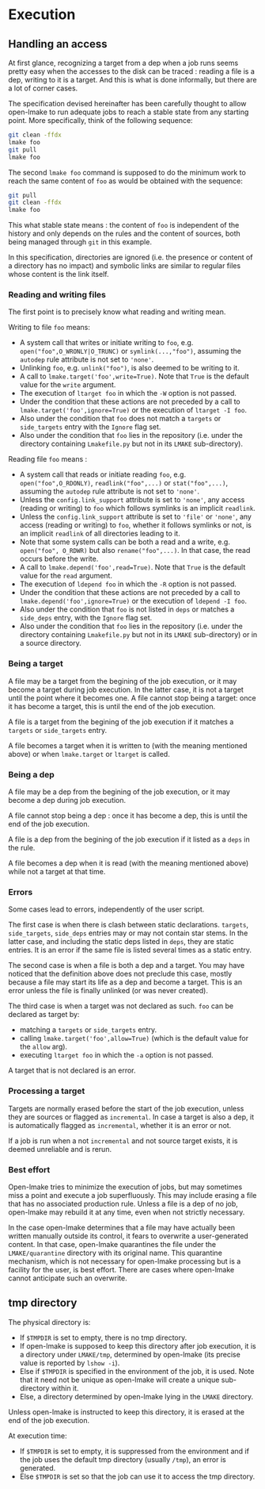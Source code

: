 <!-- This file is part of the open-lmake distribution (git@github.com:cesar-douady/open-lmake.git)-->
<!-- Copyright (c) 2023-2025 Doliam-->
<!-- This program is free software: you can redistribute/modify under the terms of the GPL-v3 (https://www.gnu.org/licenses/gpl-3.0.html).-->
<!-- This program is distributed WITHOUT ANY WARRANTY, without even the implied warranty of MERCHANTABILITY or FITNESS FOR A PARTICULAR PURPOSE.-->

# Execution

## Handling an access

At first glance, recognizing a target from a dep when a job runs seems pretty easy when the accesses to the disk can be traced : reading a file is a dep, writing to it is a target.
And this is what is done informally, but there are a lot of corner cases.

The specification devised hereinafter has been carefully thought to allow open-lmake to run adequate jobs to reach a stable state from any starting point.
More specifically, think of the following sequence:

```bash
git clean -ffdx
lmake foo
git pull
lmake foo
```

The second `lmake foo` command is supposed to do the minimum work to reach the same content of `foo` as would be obtained with the sequence:

```bash
git pull
git clean -ffdx
lmake foo
```

This what stable state means : the content of `foo` is independent of the history and only depends on the rules and the content of sources, both being managed through `git` in this example.

In this specification, directories are ignored (i.e. the presence or content of a directory has no impact) and symbolic links are similar to regular files whose content is the link itself.

### Reading and writing files

The first point is to precisely know what reading and writing mean.

Writing to file `foo` means:

- A system call that writes or initiate writing to `foo`, e.g. `open("foo",O_WRONLY|O_TRUNC)` or `symlink(...,"foo")`, assuming the `autodep` rule attribute is not set to `'none'`.
- Unlinking `foo`, e.g. `unlink("foo")`, is also deemed to be writing to it.
- A call to `lmake.target('foo',write=True)`. Note that `True` is the default value for the `write` argument.
- The execution of `ltarget foo` in which the `-W` option is not passed.
- Under the condition that these actions are not preceded by a call to `lmake.target('foo',ignore=True)` or the execution of `ltarget -I foo`.
- Also under the condition that `foo` does not match a `targets` or `side_targets` entry with the `Ignore` flag set.
- Also under the condition that `foo` lies in the repository (i.e. under the directory containing `Lmakefile.py` but not in its `LMAKE` sub-directory).

Reading file `foo` means :

- A system call that reads or initiate reading `foo`, e.g. `open("foo",O_RDONLY)`, `readlink("foo",...)` or `stat("foo",...)`,
  assuming the `autodep` rule attribute is not set to `'none'`.
- Unless the `config.link_support` attribute is set to `'none'`,
  any access (reading or writing) to `foo` which follows symlinks is an implicit `readlink`.
- Unless the `config.link_support` attribute is set to `'file'` or `'none'`,
  any access (reading or writing) to `foo`, whether it follows symlinks or not, is an implicit `readlink` of all directories leading to it.
- Note that some system calls can be both a read and a write, e.g. `open("foo", O_RDWR)` but also `rename("foo",...)`.
  In that case, the read occurs before the write.
- A call to `lmake.depend('foo',read=True)`. Note that `True` is the default value for the `read` argument.
- The execution of `ldepend foo` in which the `-R` option is not passed.
- Under the condition that these actions are not preceded by a call to `lmake.depend('foo',ignore=True)` or the execution of `ldepend -I foo`.
- Also under the condition that `foo` is not listed in `deps` or matches a `side_deps` entry, with the `Ignore` flag set.
- Also under the condition that `foo` lies in the repository (i.e. under the directory containing `Lmakefile.py` but not in its `LMAKE` sub-directory) or in a source directory.

### Being a target

A file may be a target from the begining of the job execution, or it may become a target during job execution.
In the latter case, it is not a target until the point where it becomes one.
A file cannot stop being a target: once it has become a target, this is until the end of the job execution.

A file is a target from the begining of the job execution if it matches a `targets` or `side_targets` entry.

A file becomes a target when it is written to (with the meaning mentioned above) or when `lmake.target` or `ltarget` is called.

### Being a dep

A file may be a dep from the begining of the job execution, or it may become a dep during job execution.

A file cannot stop being a dep : once it has become a dep, this is until the end of the job execution.

A file is a dep from the begining of the job execution if it listed as a `deps` in the rule.

A file becomes a dep when it is read (with the meaning mentioned above) while not a target at that time.

### Errors

Some cases lead to errors, independently of the user script.

The first case is when there is clash between static declarations.
`targets`, `side_targets`, `side_deps` entries may or may not contain star stems.
In the latter case, and including the static deps listed in `deps`, they are static entries.
It is an error if the same file is listed several times as a static entry.

The second case is when a file is both a dep and a target.
You may have noticed that the definition above does not preclude this case, mostly because a file may start its life as a dep and become a target.
This is an error unless the file is finally unlinked (or was never created).

The third case is when a target was not declared as such.
`foo` can be declared as target by:

- matching a `targets` or `side_targets` entry.
- calling `lmake.target('foo',allow=True)` (which is the default value for the `allow` arg).
- executing `ltarget foo` in which the `-a` option is not passed.

A target that is not declared is an error.

### Processing a target

Targets are normally erased before the start of the job execution, unless they are sources or flagged as `incremental`.
In case a target is also a dep, it is automatically flagged as `incremental`, whether it is an error or not.

If a job is run when a not `incremental` and not source target exists, it is deemed unreliable and is rerun.

### Best effort

Open-lmake tries to minimize the execution of jobs, but may sometimes miss a point and execute a job superfluously.
This may include erasing a file that has no associated production rule.
Unless a file is a dep of no job, open-lmake may rebuild it at any time, even when not strictly necessary.

In the case open-lmake determines that a file may have actually been written manually outside its control, it fears to overwrite a user-generated content.
In that case, open-lmake quarantines the file under the `LMAKE/quarantine` directory with its original name.
This quarantine mechanism, which is not necessary for open-lmake processing but is a facility for the user, is best effort.
There are cases where open-lmake cannot anticipate such an overwrite.

## tmp directory

The physical directory is:

- If `$TMPDIR` is set to empty, there is no tmp directory.
- If open-lmake is supposed to keep this directory after job execution, it is a directory under `LMAKE/tmp`, determined by open-lmake (its precise value is reported by `lshow -i`).
- Else if `$TMPDIR` is specified in the environment of the job, it is used. Note that it need not be unique as open-lmake will create a unique sub-directory within it.
- Else, a directory determined by open-lmake lying in the `LMAKE` directory.


Unless open-lmake is instructed to keep this directory, it is erased at the end of the job execution.

At execution time:

- If `$TMPDIR` is set to empty, it is suppressed from the environment and if the job uses the default tmp directory (usually `/tmp`), an error is generated.
- Else `$TMPDIR` is set so that the job can use it to access the tmp directory.
